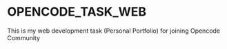 # OPENCODE_TASK_WEB
This is my web development task (Personal Portfolio) for joining Opencode Community
